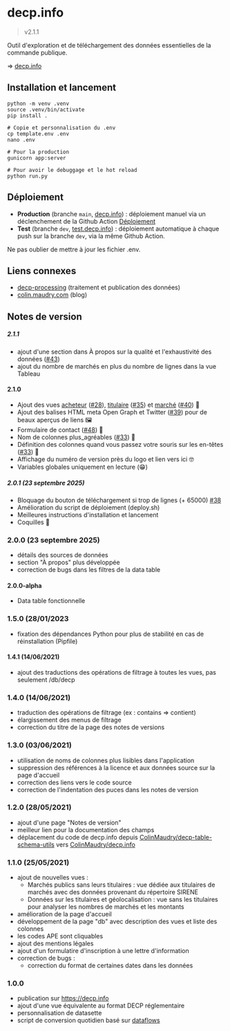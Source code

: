 # decp.info

> v2.1.1

Outil d'exploration et de téléchargement des données essentielles de la commande publique.

=> [decp.info](https://decp.info)

## Installation et lancement

```shell
python -m venv .venv
source .venv/bin/activate
pip install .

# Copie et personnalisation du .env
cp template.env .env
nano .env

# Pour la production
gunicorn app:server

# Pour avoir le debuggage et le hot reload
python run.py
```

## Déploiement

- **Production** (branche `main`, [decp.info](https://decp.info)) : déploiement manuel via un déclenchement de la Github Action [Déploiement](https://github.com/ColinMaudry/decp.info/actions/workflows/deploy.yaml)
- **Test** (branche `dev`, [test.decp.info](https://test.decp.info)) : déploiement automatique à chaque push sur la branche `dev`, via la même Github Action.

Ne pas oublier de mettre à jour les fichier .env.

## Liens connexes

- [decp-processing](https://github.com/ColinMaudry/decp-processing) (traitement et publication des données)
- [colin.maudry.com](https://colin.maudry.com) (blog)

## Notes de version

##### 2.1.1

- ajout d'une section dans À propos sur la qualité et l'exhaustivité des données ([#43](https://github.com/ColinMaudry/decp.info/issues/43))
- ajout du nombre de marchés en plus du nombre de lignes dans la vue Tableau

#### 2.1.0

- Ajout des vues [acheteur](https://decp.info/acheteurs/24350013900189) ([#28](https://github.com/ColinMaudry/decp.info/issues/28)), [titulaire](https://decp.info/titulaires/51903758414786) ([#35](https://github.com/ColinMaudry/decp.info/issues/35)) et [marché](https://decp.info/marches/532239472000482025S00004) ([#40](https://github.com/ColinMaudry/decp.info/issues/40)) 🔎
- Ajout des balises HTML meta Open Graph et Twitter ([#39](https://github.com/ColinMaudry/decp.info/issues/39)) pour de beaux aperçus de liens 🖼️
- Formulaire de contact ([#48](https://github.com/ColinMaudry/decp.info/issues/48)) 📨
- Nom de colonnes plus_agréables ([#33](https://github.com/ColinMaudry/decp.info/issues/33)) 💅
- Définition des colonnes quand vous passez votre souris sur les en-têtes ([#33](https://github.com/ColinMaudry/decp.info/issues/33)) 📖
- Affichage du numéro de version près du logo et lien vers ici 🤓
- Variables globales uniquement en lecture (😁)

##### 2.0.1 (23 septembre 2025)

- Bloquage du bouton de téléchargement si trop de lignes (+ 65000) [#38](https://github.com/ColinMaudry/decp.info/issues/38)
- Amélioration du script de déploiement (deploy.sh)
- Meilleures instructions d'installation et lancement
- Coquilles 🐚

### 2.0.0 (23 septembre 2025)

- détails des sources de données
- section "À propos" plus développée
- correction de bugs dans les filtres de la data table

#### 2.0.0-alpha

- Data table fonctionnelle

### 1.5.0 (28/01/2023

- fixation des dépendances Python pour plus de stabilité en cas de réinstallation (Pipfile)

#### 1.4.1 (14/06/2021)

- ajout des traductions des opérations de filtrage à toutes les vues, pas seulement /db/decp

### 1.4.0 (14/06/2021)

- traduction des opérations de filtrage (ex : contains => contient)
- élargissement des menus de filtrage
- correction du titre de la page des notes de versions

### 1.3.0 (03/06/2021)

- utilisation de noms de colonnes plus lisibles dans l'application
- suppression des références à la licence et aux données source sur la page d'accueil
- correction des liens vers le code source
- correction de l'indentation des puces dans les notes de version

### 1.2.0 (28/05/2021)

- ajout d'une page "Notes de version"
- meilleur lien pour la documentation des champs
- déplacement du code de decp.info depuis [ColinMaudry/decp-table-schema-utils](https://github.com/ColinMaudry/decp-table-schema-utils) vers [ColinMaudry/decp.info](https://github.com/ColinMaudry/decp.info)

### 1.1.0 (25/05/2021)

- ajout de nouvelles vues :
  - Marchés publics sans leurs titulaires : vue dédiée aux titulaires de marchés avec des données provenant du répertoire SIRENE
  - Données sur les titulaires et géolocalisation : vue sans les titulaires pour analyser les nombres de marchés et les montants
- amélioration de la page d'accueil
- développement de la page "db" avec description des vues et liste des colonnes
- les codes APE sont cliquables
- ajout des mentions légales
- ajout d'un formulatire d'inscription à une lettre d'information
- correction de bugs :
  - correction du format de certaines dates dans les données

### 1.0.0

- publication sur https://decp.info
- ajout d'une vue équivalente au format DECP réglementaire
- personnalisation de datasette
- script de conversion quotidien basé sur [dataflows](https://github.com/datahq/dataflows)
